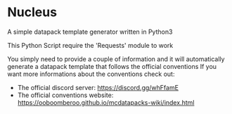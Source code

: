 # Nucleus
A simple datapack template generator written in Python3

This Python Script require the 'Requests' module to work

You simply need to provide a couple of information and it will automatically generate a datapack template that follows the official conventions
If you want more informations about the conventions check out:
  
  - The official discord server: https://discord.gg/whFfamE
  - The official conventions website: https://ooboomberoo.github.io/mcdatapacks-wiki/index.html
